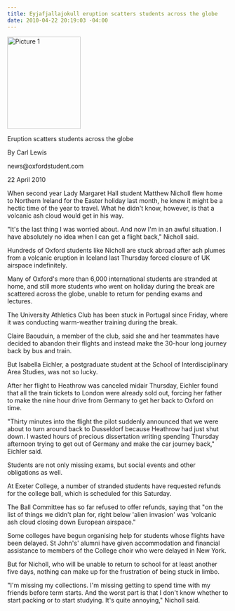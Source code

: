 ```yaml
---
title: Eyjafjallajokull eruption scatters students across the globe
date: 2010-04-22 20:19:03 -04:00
---
```


<p><a href="{{ site.baseurl }}/assets/Picture-11-239x300.png"><img class="size-medium wp-image-182 alignright" title="Picture 1" src="{{ site.baseurl }}/assets/Picture-11-239x300.png" alt="Picture 1" width="167" height="210" /></a></p>
<p></p>
<p>Eruption scatters students across the globe</p>
<p>By Carl Lewis</p>
<p>news@oxfordstudent.com</p>
<p>22 April 2010</p>
<p></p>
<p>When second year Lady Margaret Hall student Matthew Nicholl flew home to Northern Ireland for the Easter holiday last month, he knew it might be a hectic time of the year to travel. What he didn't know, however, is that a volcanic ash cloud would get in his way.</p>
<p>"It's the last thing I was worried about. And now I'm in an awful situation. I have absolutely no idea when I can get a flight back," Nicholl said.</p>
<p><!--more--></p>
<p>Hundreds of Oxford students like Nicholl are stuck abroad after ash plumes from a volcanic eruption in Iceland last Thursday forced closure of UK airspace indefinitely.</p>
<p>Many of Oxford's more than 6,000 international students are stranded at home, and still more students who went on holiday during the break are scattered across the globe, unable to return for pending exams and lectures.</p>
<p>The University Athletics Club has been stuck in Portugal since Friday, where it was conducting warm-weather training during the break.</p>
<p>Claire Baouduin, a member of the club, said she and her teammates have decided to abandon their flights and instead make the 30-hour long journey back by bus and train.</p>
<p>But Isabella Eichler, a postgraduate student at the School of Interdisciplinary Area Studies, was not so lucky.</p>
<p>After her flight to Heathrow was canceled midair Thursday, Eichler found that all the train tickets to London were already sold out, forcing her father to make the nine hour drive from Germany to get her back to Oxford on time.</p>
<p>"Thirty minutes into the flight the pilot suddenly announced that we were about to turn around back to Dusseldorf because Heathrow had just shut down. I wasted hours of precious dissertation writing spending Thursday afternoon trying to get out of Germany and make the car journey back," Eichler said.</p>
<p>Students are not only missing exams, but social events and other obligations as well.</p>
<p>At Exeter College, a number of stranded students have requested refunds for the college ball, which is scheduled for this Saturday.</p>
<p>The Ball Committee has so far refused to offer refunds, saying that "on the list of things we didn't plan for, right below 'alien invasion' was 'volcanic ash cloud closing down European airspace."</p>
<p>Some colleges have begun organising help for students whose flights have been delayed. St John's' alumni have given accommodation and financial assistance to members of the College choir who were delayed in New York.</p>
<p>But for Nicholl, who will be unable to return to school for at least another five days, nothing can make up for the frustration of being stuck in limbo.</p>
<p>"I'm missing my collections. I'm missing getting to spend time with my friends before term starts. And the worst part is that I don't know whether to start packing or to start studying. It's quite annoying," Nicholl said.</p>
